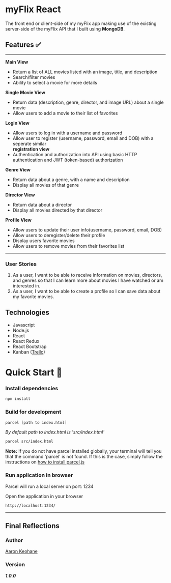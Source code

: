 # myFlix React

The front end or client-side of my myFlix app making use of the existing server-side of the myFlix API that I built using **MongoDB**.

## Features ✅

---

**Main View**

- Return a list of ALL movies listed with an image, title, and description
- Search/filter movies
- Ability to select a movie for more details

**Single Movie View**

- Return data (description, genre, director, and image URL) about a single movie
- Allow users to add a movie to their list of favorites

**Login View**

- Allow users to log in with a username and password
- Allow user to register (username, password, email and DOB) with a seperate similar \
  **registration view**
- Authentication and authorization into API using basic HTTP authentication and JWT (token-based) authorization

**Genre View**

- Return data about a genre, with a name and description
- Display all movies of that genre

**Director View**

- Return data about a director
- Display all movies directed by that director

**Profile View**

- Allow users to update their user info(username, password, email, DOB)
- Allow users to deregister/delete their profile
- Display users favorite movies
- Allow users to remove movies from their favorites list

---

### User Stories

1. As a user, I want to be able to receive information on movies, directors, and genres so that I can learn more about movies I have watched or am interested in.
2. As a user, I want to be able to create a profile so I can save data about my favorite movies.

## Technologies

- Javascript
- Node.js
- React
- React Redux
- React Bootstrap
- Kanban ([Trello](https://trello.com/))

# Quick Start 🚀

### Install dependencies

```bash
npm install
```

### Build for development

```bash
parcel [path to index.html]
```

_By default path to index.html is 'src/index.html'_

```bash
parcel src/index.html
```

**Note:** If you do not have parcel installed globally, your terminal will tell you that the command 'parcel' is not found. If this is the case, simply follow the instructions on [how to install parcel.js](https://parceljs.org/getting_started.html)

### Run application in browser

Parcel will run a local server on port: 1234

Open the application in your browser

```
http://localhost:1234/
```

---

## Final Reflections

<!-- I cant remember much about this other than having a difficult time understanding the point of endpoints but everything seemed to click after I started using Postmans because i could see the tanghible results of what the endpoints and HTTP requests meant -->

### Author

[Aaron Keohane](https://aakeohane.github.io/Portfolio-Website/index.html)

### Version

**_1.0.0_**

